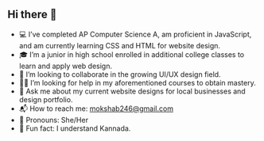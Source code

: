 ## Hi there 👋

- 💻 I’ve completed AP Computer Science A, am proficient in JavaScript, and am currently learning CSS and HTML for website design.  
- 🎓 I’m a junior in high school enrolled in additional college classes to learn and apply web design.  
- 🤗 I’m looking to collaborate in the growing UI/UX design field.  
- 👩‍🎓 I’m looking for help in my aforementioned courses to obtain mastery.  
- 💬 Ask me about my current website designs for local businesses and design portfolio.  
- 📬 How to reach me: mokshab246@gmail.com  
- 🧍 Pronouns: She/Her  
- 🎉 Fun fact: I understand Kannada.
